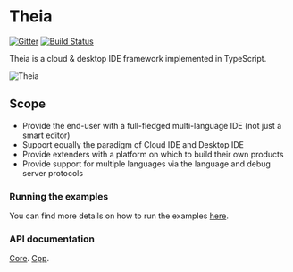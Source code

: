 # Theia
[![Gitter](https://img.shields.io/badge/chat-on%20gitter-blue.svg)](https://gitter.im/theia-ide/theia)
[![Build Status](https://travis-ci.org/theia-ide/theia.svg?branch=master)](https://travis-ci.org/theia-ide/theia)

Theia is a cloud & desktop IDE framework implemented in TypeScript.

![Theia](https://cloud.githubusercontent.com/assets/372735/25758586/6939d0de-31cf-11e7-998a-e4ce997dd6b8.png)

## Scope
 - Provide the end-user with a full-fledged multi-language IDE  (not just a smart editor)
 - Support equally the paradigm of Cloud IDE and Desktop IDE
 - Provide extenders with a platform on which to build their own products
 - Provide support for multiple languages via the language and debug server protocols
 
### Running the examples

You can find more details on how to run the examples [here](doc/Developing.md).


### API documentation

[Core](docs/core/index.html).
[Cpp](docs/cpp/index.html).

